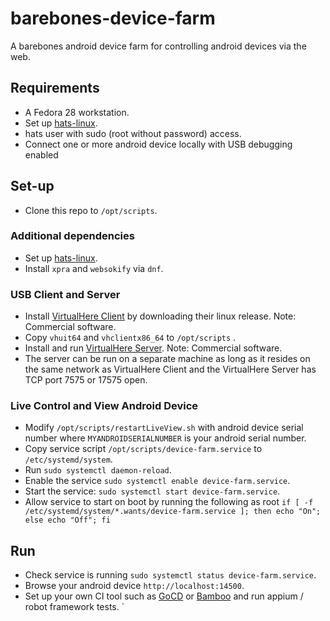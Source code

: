 # barebones-device-farm
A barebones android device farm for controlling android devices via the web.

## Requirements
- A Fedora 28 workstation.
- Set up [hats-linux](https://github.com/younglim/hats-linux/blob/master/centos-7/INSTALL.md). 
- hats user with sudo (root without password) access.
- Connect one or more android device locally with USB debugging enabled

## Set-up
- Clone this repo to `/opt/scripts`.

### Additional dependencies
- Set up [hats-linux](https://github.com/younglim/hats-linux/blob/master/centos-7/INSTALL.md). 
- Install `xpra` and `websokify` via `dnf`.

### USB Client and Server
- Install [VirtualHere Client](https://www.virtualhere.com/usb_client_software) by downloading their linux release. Note: Commercial software.
- Copy `vhuit64` and `vhclientx86_64` to `/opt/scripts` .
- Install and run [VirtualHere Server](https://virtualhere.com/content/usb-servers). Note: Commercial software. 
- The server can be run on a separate machine as long as it resides on the same network as VirtualHere Client and the VirtualHere Server has TCP port 7575 or 17575 open.

### Live Control and View Android Device
- Modify `/opt/scripts/restartLiveView.sh` with android device serial number where `MYANDROIDSERIALNUMBER` is your android serial number.
- Copy service script `/opt/scripts/device-farm.service` to `/etc/systemd/system`.
- Run `sudo systemctl daemon-reload`.
- Enable the service `sudo systemctl enable device-farm.service`.
- Start the service: `sudo systemctl start device-farm.service`.
- Allow service to start on boot by running the following as root `if [ -f /etc/systemd/system/*.wants/device-farm.service ]; then echo "On"; else echo "Off"; fi`

## Run
- Check service is running `sudo systemctl status device-farm.service`.
- Browse your android device `http://localhost:14500`.
- Set up your own CI tool such as [GoCD](https://www.gocd.org) or [Bamboo](https://www.atlassian.com/software/bamboo) and run appium / robot framework tests.
`
